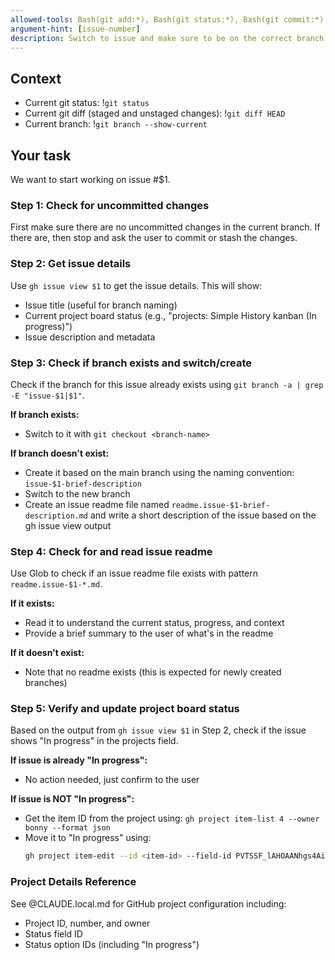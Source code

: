 ```yaml
---
allowed-tools: Bash(git add:*), Bash(git status:*), Bash(git commit:*)
argument-hint: [issue-number]
description: Switch to issue and make sure to be on the correct branch.
---
```


## Context

-   Current git status: !`git status`
-   Current git diff (staged and unstaged changes): !`git diff HEAD`
-   Current branch: !`git branch --show-current`

## Your task

We want to start working on issue #$1.

### Step 1: Check for uncommitted changes

First make sure there are no uncommitted changes in the current branch. If there are, then stop and ask the user to commit or stash the changes.

### Step 2: Get issue details

Use `gh issue view $1` to get the issue details. This will show:
- Issue title (useful for branch naming)
- Current project board status (e.g., "projects: Simple History kanban (In progress)")
- Issue description and metadata

### Step 3: Check if branch exists and switch/create

Check if the branch for this issue already exists using `git branch -a | grep -E "issue-$1|$1"`.

**If branch exists:**
- Switch to it with `git checkout <branch-name>`

**If branch doesn't exist:**
- Create it based on the main branch using the naming convention: `issue-$1-brief-description`
- Switch to the new branch
- Create an issue readme file named `readme.issue-$1-brief-description.md` and write a short description of the issue based on the gh issue view output

### Step 4: Check for and read issue readme

Use Glob to check if an issue readme file exists with pattern `readme.issue-$1-*.md`.

**If it exists:**
- Read it to understand the current status, progress, and context
- Provide a brief summary to the user of what's in the readme

**If it doesn't exist:**
- Note that no readme exists (this is expected for newly created branches)

### Step 5: Verify and update project board status

Based on the output from `gh issue view $1` in Step 2, check if the issue shows "In progress" in the projects field.

**If issue is already "In progress":**
- No action needed, just confirm to the user

**If issue is NOT "In progress":**
- Get the item ID from the project using: `gh project item-list 4 --owner bonny --format json`
- Move it to "In progress" using:
  ```bash
  gh project item-edit --id <item-id> --field-id PVTSSF_lAHOAANhgs4AidMqzga-LME --project-id PVT_kwHOAANhgs4AidMq --single-select-option-id 36813ba3
  ```

### Project Details Reference

See @CLAUDE.local.md for GitHub project configuration including:
- Project ID, number, and owner
- Status field ID
- Status option IDs (including "In progress")
